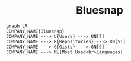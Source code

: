 <h1 align="center">Bluesnap</h1>

```mermaid
graph LR
COMPANY_NAME{Bluesnap}
COMPANY_NAME ---> U{Users} ---> UN[7]
COMPANY_NAME ---> R{Repositories} ---> RN[51]
COMPANY_NAME ---> G{Gists} ---> GN[9]
COMPANY_NAME ---> ML{Most Used<br>Languages}
```
